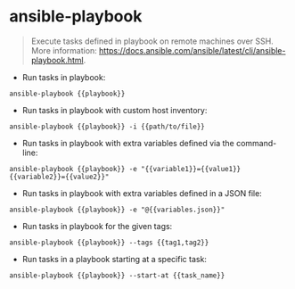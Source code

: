 # ansible-playbook

> Execute tasks defined in playbook on remote machines over SSH.
> More information: <https://docs.ansible.com/ansible/latest/cli/ansible-playbook.html>.

- Run tasks in playbook:

`ansible-playbook {{playbook}}`

- Run tasks in playbook with custom host inventory:

`ansible-playbook {{playbook}} -i {{path/to/file}}`

- Run tasks in playbook with extra variables defined via the command-line:

`ansible-playbook {{playbook}} -e "{{variable1}}={{value1}} {{variable2}}={{value2}}"`

- Run tasks in playbook with extra variables defined in a JSON file:

`ansible-playbook {{playbook}} -e "@{{variables.json}}"`

- Run tasks in playbook for the given tags:

`ansible-playbook {{playbook}} --tags {{tag1,tag2}}`

- Run tasks in a playbook starting at a specific task:

`ansible-playbook {{playbook}} --start-at {{task_name}}`
